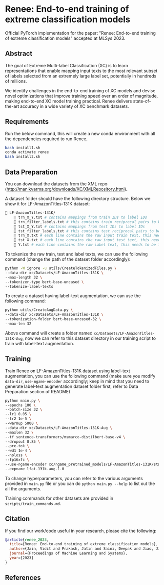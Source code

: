 # Renee: End-to-end training of extreme classification models

Official PyTorch implementation for the paper: "Renee: End-to-end training of extreme classification models" accepted at MLSys 2023.

## Abstract

The goal of Extreme Multi-label Classification (XC) is to learn representations that enable mapping input texts to the most relevant subset of labels selected from an extremely large label set, potentially in hundreds of millions.

We identify challenges in the end-to-end training of XC models and devise novel optimizations that improve training speed over an order of magnitude, making end-to-end XC model training practical. Renee delivers state-of-the-art accuracy in a wide variety of XC benchmark datasets.

## Requirements

Run the below command, this will create a new conda environment with all the dependencies required to run Renee.

```bash
bash install1.sh
conda activate renee
bash install2.sh
```

## Data Preparation
You can download the datasets from the XML repo (http://manikvarma.org/downloads/XC/XMLRepository.html).

A dataset folder should have the following directory structure. Below we show it for LF-AmazonTitles-131K dataset:

```bash
📁 LF-AmazonTitles-131K/
    📄 trn_X_Y.txt # contains mappings from train IDs to label IDs
    📄 trn_filter_labels.txt # this contains train reciprocal pairs to be ignored in evaluation
    📄 tst_X_Y.txt # contains mappings from test IDs to label IDs
    📄 tst_filter_labels.txt # this contains test reciprocal pairs to be ignored in evaluation
    📄 trn_X.txt # each line contains the raw input train text, this needs to be tokenized
    📄 tst_X.txt # each line contains the raw input test text, this needs to be tokenized
    📄 Y.txt # each line contains the raw label text, this needs to be tokenized
```

To tokenize the raw train, test and label texts, we can use the following command (change the path of the dataset folder accordingly):
```bash
python -W ignore -u utils/CreateTokenizedFiles.py \
--data-dir xc/Datasets/LF-AmazonTitles-131K \
--max-length 32 \
--tokenizer-type bert-base-uncased \
--tokenize-label-texts
```

To create a dataset having label-text augmentation, we can use the following command:
```bash
python utils/CreateAugData.py \
--data-dir xc/Datasets/LF-AmazonTitles-131K \
--tokenization-folder bert-base-uncased-32 \
--max-len 32
```

Above command will create a folder named `xc/Datasets/LF-AmazonTitles-131K-Aug`, now we can refer to this dataset directory in our training script to train with label-text augmentation.

## Training

Train Renee on LF-AmazonTitles-131K dataset using label-text augmentation, you can use the following command (make sure you modify `data-dir`, `use-ngame-encoder` accordingly; keep in mind that you need to generate label-text augmentation dataset folder first, refer to Data Preparation section of README)
```bash
python main.py \
--epochs 100 \
--batch-size 32 \
--lr1 0.05 \
--lr2 1e-5 \
--warmup 5000 \
--data-dir xc/Datasets/LF-AmazonTitles-131K-Aug \
--maxlen 32 \
--tf sentence-transformers/msmarco-distilbert-base-v4 \
--dropout 0.85 \
--pre-tok \
--wd1 1e-4 \
--noloss \
--fp16xfc \
--use-ngame-encoder xc/ngame_pretrained_models/LF-AmazonTitles-131K/state_dict.pt \
--expname lfat-131k-aug-1.0
```
To change hyperparameters, you can refer to the various arguments provided in `main.py` file or you can do `python main.py --help` to list out the all the arguments.

Training commands for other datasets are provided in `scripts/train_commands.md`.

## Citation

If you find our work/code useful in your research, please cite the following:

```bibtex
@article{renee_2023,
  title={Renee: End-to-end training of extreme classification models},
  author={Jain, Vidit and Prakash, Jatin and Saini, Deepak and Jiao, Jian and Ramjee, Ramachandran and Varma, Manik},
  journal={Proceedings of Machine Learning and Systems},
  year={2023}
}
```

## References
